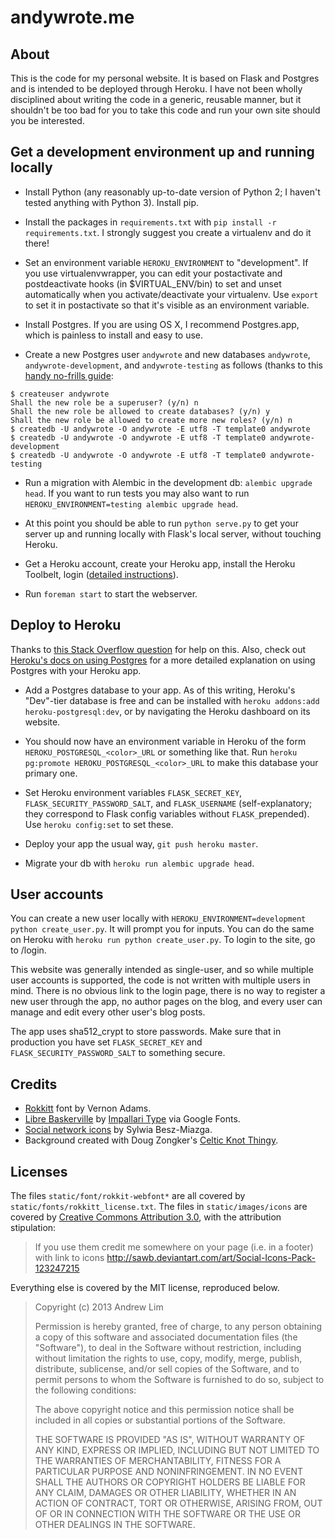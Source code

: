 # andywrote.me

## About

This is the code for my personal website. It is based on Flask and Postgres and is intended to be deployed through Heroku. I have not been wholly disciplined about writing the code in a generic, reusable manner, but it shouldn't be too bad for you to take this code and run your own site should you be interested. 

## Get a development environment up and running locally

- Install Python (any reasonably up-to-date version of Python 2; I haven't tested anything with Python 3). Install pip. 

- Install the packages in `requirements.txt` with `pip install -r requirements.txt`. I strongly suggest you create a virtualenv and do it there! 

- Set an environment variable `HEROKU_ENVIRONMENT` to "development". If you use virtualenvwrapper, you can edit your postactivate and postdeactivate hooks (in $VIRTUAL_ENV/bin) to set and unset automatically when you activate/deactivate your virtualenv. Use `export` to set it in postactivate so that it's visible as an environment variable. 

- Install Postgres. If you are using OS X, I recommend Postgres.app, which is painless to install and easy to use. 

- Create a new Postgres user `andywrote` and new databases `andywrote`, `andywrote-development`, and `andywrote-testing` as follows (thanks to this [handy no-frills guide](http://killtheyak.com/use-postgresql-with-django-flask/): 

```
$ createuser andywrote
Shall the new role be a superuser? (y/n) n
Shall the new role be allowed to create databases? (y/n) y
Shall the new role be allowed to create more new roles? (y/n) n
$ createdb -U andywrote -O andywrote -E utf8 -T template0 andywrote
$ createdb -U andywrote -O andywrote -E utf8 -T template0 andywrote-development
$ createdb -U andywrote -O andywrote -E utf8 -T template0 andywrote-testing
```

- Run a migration with Alembic in the development db: `alembic upgrade head`. If you want to run tests you may also want to run `HEROKU_ENVIRONMENT=testing alembic upgrade head`. 

- At this point you should be able to run `python serve.py` to get your server up and running locally with Flask's local server, without touching Heroku. 

- Get a Heroku account, create your Heroku app, install the Heroku Toolbelt, login ([detailed instructions](https://devcenter.heroku.com/articles/quickstart)). 

- Run `foreman start` to start the webserver. 

## Deploy to Heroku

Thanks to [this Stack Overflow question](http://stackoverflow.com/questions/13262195/how-should-i-run-alembic-migrations-on-heroku) for help on this. Also, check out [Heroku's docs on using Postgres](https://devcenter.heroku.com/articles/heroku-postgresql) for a more detailed explanation on using Postgres with your Heroku app. 

- Add a Postgres database to your app. As of this writing, Heroku's "Dev"-tier database is free and can be installed with `heroku addons:add heroku-postgresql:dev`, or by navigating the Heroku dashboard on its website. 

- You should now have an environment variable in Heroku of the form `HEROKU_POSTGRESQL_<color>_URL` or something like that. Run `heroku pg:promote HEROKU_POSTGRESQL_<color>_URL` to make this database your primary one. 

- Set Heroku environment variables `FLASK_SECRET_KEY`, `FLASK_SECURITY_PASSWORD_SALT`, and `FLASK_USERNAME` (self-explanatory; they correspond to Flask config variables without `FLASK_`prepended). Use `heroku config:set` to set these. 

- Deploy your app the usual way, `git push heroku master`. 

- Migrate your db with `heroku run alembic upgrade head`. 

## User accounts

You can create a new user locally with `HEROKU_ENVIRONMENT=development python create_user.py`. It will prompt you for inputs. You can do the same on Heroku with `heroku run python create_user.py`. To login to the site, go to /login. 

This website was generally intended as single-user, and so while multiple user accounts is supported, the code is not written with multiple users in mind. There is no obvious link to the login page, there is no way to register a new user through the app, no author pages on the blog, and every user can manage and edit every other user's blog posts. 

The app uses sha512_crypt to store passwords. Make sure that in production you have set `FLASK_SECRET_KEY` and `FLASK_SECURITY_PASSWORD_SALT` to something secure. 

## Credits

- [Rokkitt](http://www.fontsquirrel.com/fonts/list/foundry/vernon-adams) font by Vernon Adams. 
- [Libre Baskerville](http://www.google.com/fonts/specimen/Libre+Baskerville) by [Impallari Type](http://www.impallari.com/) via Google Fonts. 
- [Social network icons](http://sawb.deviantart.com/art/Social-Icons-Pack-123247215) by Sylwia Besz-Miazga. 
- Background created with Doug Zongker's [Celtic Knot Thingy](http://isotropic.org/celticknot/). 

## Licenses

The files `static/font/rokkit-webfont*` are all covered by `static/fonts/rokkitt_license.txt`. The files in `static/images/icons` are covered by [Creative Commons Attribution 3.0](http://creativecommons.org/licenses/by/3.0/us/), with the attribution stipulation: 

> If you use them credit me somewhere on your page (i.e. in a footer) with link to icons http://sawb.deviantart.com/art/Social-Icons-Pack-123247215

Everything else is covered by the MIT license, reproduced below. 

> Copyright (c) 2013 Andrew Lim
> 
> Permission is hereby granted, free of charge, to any person obtaining a copy
> of this software and associated documentation files (the "Software"), to deal
> in the Software without restriction, including without limitation the rights
> to use, copy, modify, merge, publish, distribute, sublicense, and/or sell
> copies of the Software, and to permit persons to whom the Software is
> furnished to do so, subject to the following conditions:
> 
> The above copyright notice and this permission notice shall be included in
> all copies or substantial portions of the Software.
> 
> THE SOFTWARE IS PROVIDED "AS IS", WITHOUT WARRANTY OF ANY KIND, EXPRESS OR
> IMPLIED, INCLUDING BUT NOT LIMITED TO THE WARRANTIES OF MERCHANTABILITY,
> FITNESS FOR A PARTICULAR PURPOSE AND NONINFRINGEMENT. IN NO EVENT SHALL THE
> AUTHORS OR COPYRIGHT HOLDERS BE LIABLE FOR ANY CLAIM, DAMAGES OR OTHER
> LIABILITY, WHETHER IN AN ACTION OF CONTRACT, TORT OR OTHERWISE, ARISING FROM,
> OUT OF OR IN CONNECTION WITH THE SOFTWARE OR THE USE OR OTHER DEALINGS IN
> THE SOFTWARE.